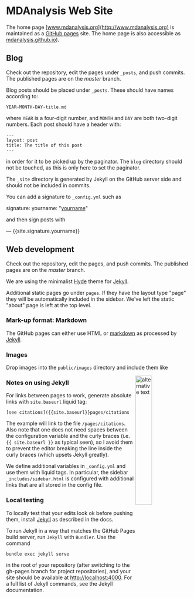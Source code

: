 # MDAnalysis Web Site

The home page [www.mdanalysis.org](http://www.mdanalysis.org) is maintained as
a [GitHub pages](https://pages.github.com) site. The home page is also
accessible as [mdanalysis.github.io](http://mdanalysis.github.io)).


## Blog

Check out the repository, edit the pages under `_posts`, and push
commits. The published pages are on the *master* branch.

Blog posts should be placed under `_posts`. These should have names
according to:

    YEAR-MONTH-DAY-title.md

where `YEAR` is a four-digit number, and `MONTH` and `DAY` are both two-digit
numbers. Each post should have a header with:

    ---
    layout: post
    title: The title of this post
    ---

in order for it to be picked up by the paginator. The `blog` directory should
not be touched, as this is only here to set the paginator.

The `_site` directory is generated by Jekyll on the GitHub server side and
should not be included in commits.

You can add a signature to `_config.yml` such as

  signature:
    yourname:       "[yourname](https://github.com/yourname)"

and then sign posts with

  — {{site.signature.yourname}}


## Web development

Check out the repository, edit the pages, and push commits. The
published pages are on the *master* branch.  

We are using the minimalist [Hyde](https://github.com/poole/hyde) theme for
[Jekyll](https://help.github.com/articles/using-jekyll-with-pages/). 

Additional static pages go under `pages`. If they have the layout type "page"
they will be automatically included in the sidebar. We've left the static
"about" page is left at the top level.


### Mark-up format: Markdown

The GitHub pages can either use HTML or
[markdown](http://daringfireball.net/projects/markdown/) as processed by
[Jekyll](https://help.github.com/articles/using-jekyll-with-pages/).

### Images

Drop images into the `public/images` directory and include them like

  <img src="{{site.images}}imagename.png"
   style="float: right" alt="alternative text" width="30%"/>



### Notes on using Jekyll

For links between pages to work, generate absolute links with `site.baseurl`
liquid tag:

```
[see citations]({{site.baseurl}}pages/citations
```

The example will link to the file `/pages/citations`. Also note that one does
not need spaces between the configuration variable and the curly braces (i.e.
`{{ site.baseurl }}` as typical seen), so I avoid them to prevent the editor
breaking the line inside the curly braces (which upsets Jekyll greatly).

We define additional variables in `_config.yml` and use them with liquid tags.
In particular, the sidebar `_includes/sidebar.html` is configured with
additional links that are all stored in the config file.


### Local testing

To locally test that your edits look ok before pushing them, install
[Jekyll](https://help.github.com/articles/using-jekyll-with-pages/) as
described in the docs.

To run Jekyll in a way that matches the GitHub Pages build server, run `Jekyll`
with `Bundler`. Use the command 

    bundle exec jekyll serve 

in the root of your repository (after switching to the gh-pages branch for
project repositories), and your site should be available at
<http://localhost:4000>. For a full list of Jekyll commands, see the Jekyll
documentation.



